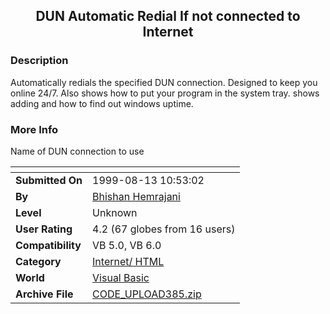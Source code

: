 ﻿<div align="center">

## DUN Automatic Redial If not connected to Internet


</div>

### Description

Automatically redials the specified DUN connection. Designed to keep you online 24/7. Also shows how to put your program in the system tray. shows adding and how to find out windows uptime.
 
### More Info
 
Name of DUN connection to use


<span>             |<span>
---                |---
**Submitted On**   |1999-08-13 10:53:02
**By**             |[Bhishan Hemrajani](https://github.com/Planet-Source-Code/PSCIndex/blob/master/ByAuthor/bhishan-hemrajani.md)
**Level**          |Unknown
**User Rating**    |4.2 (67 globes from 16 users)
**Compatibility**  |VB 5\.0, VB 6\.0
**Category**       |[Internet/ HTML](https://github.com/Planet-Source-Code/PSCIndex/blob/master/ByCategory/internet-html__1-34.md)
**World**          |[Visual Basic](https://github.com/Planet-Source-Code/PSCIndex/blob/master/ByWorld/visual-basic.md)
**Archive File**   |[CODE\_UPLOAD385\.zip](https://github.com/Planet-Source-Code/bhishan-hemrajani-dun-automatic-redial-if-not-connected-to-internet__1-2785/archive/master.zip)








